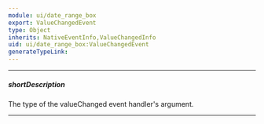 ```yaml
---
module: ui/date_range_box
export: ValueChangedEvent
type: Object
inherits: NativeEventInfo,ValueChangedInfo
uid: ui/date_range_box:ValueChangedEvent
generateTypeLink: 
---
```

---
##### shortDescription
The type of the valueChanged event handler's argument.

---
<!-- Description goes here -->